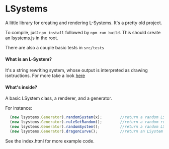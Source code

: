 # LSystems

A little library for creating and rendering L-Systems. It's a pretty old project.

To compile, just `npm install` followed by `npm run build`. This should create an lsystems.js in the root.

There are also a couple basic tests in `src/tests`

#### What is an L-System?

It's a string rewriting system, whose output is interpreted as drawing isntructions.
For more take a look [here](http://algorithmicbotany.org/papers/abop/abop-ch1.pdf)

#### What's inside?

A basic LSystem class, a renderer, and a generator.

For instance:

```javascript
  (new lsystems.Generator).randomSystem(x);        //return a random LSystem
  (new lsystems.Generator).ruleSetRandom();        //return a random ruleset
  (new lsystems.Generator).randomSystem();         //return a random LSystem
  (new lsystems.Generator).dragonCurve();          //return an LSystem that will render to the famous "dragon curve"
```

See the index.html for more example code.

